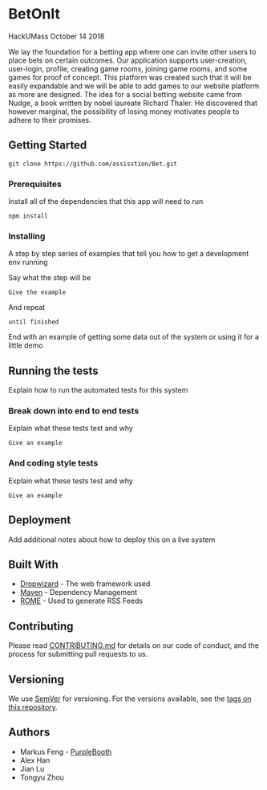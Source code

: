 # BetOnIt
HackUMass October 14 2018

We lay the foundation for a betting app where one can invite other users to place bets on certain outcomes.
Our application supports user-creation, user-login, profile, creating game rooms, joining game rooms, and some games for proof of concept. This platform was created such that it will be easily expandable and we will be able to add games to our website platform as more are designed. The idea for a social betting website came from Nudge, a book written by nobel laureate Richard Thaler. He discovered that however marginal, the possibility of losing money motivates people to adhere to their promises. 

## Getting Started

```
git clone https://github.com/assisstion/Bet.git
```

### Prerequisites

Install all of the dependencies that this app will need to run

```
npm install
```


### Installing

A step by step series of examples that tell you how to get a development env running

Say what the step will be

```
Give the example
```

And repeat

```
until finished
```

End with an example of getting some data out of the system or using it for a little demo

## Running the tests

Explain how to run the automated tests for this system

### Break down into end to end tests

Explain what these tests test and why

```
Give an example
```

### And coding style tests

Explain what these tests test and why

```
Give an example
```

## Deployment

Add additional notes about how to deploy this on a live system

## Built With

* [Dropwizard](http://www.dropwizard.io/1.0.2/docs/) - The web framework used
* [Maven](https://maven.apache.org/) - Dependency Management
* [ROME](https://rometools.github.io/rome/) - Used to generate RSS Feeds

## Contributing

Please read [CONTRIBUTING.md](https://gist.github.com/PurpleBooth/b24679402957c63ec426) for details on our code of conduct, and the process for submitting pull requests to us.

## Versioning

We use [SemVer](http://semver.org/) for versioning. For the versions available, see the [tags on this repository](https://github.com/your/project/tags). 

## Authors
* Markus Feng - [PurpleBooth](https://github.com/PurpleBooth)
* Alex Han
* Jian Lu
* Tongyu Zhou
